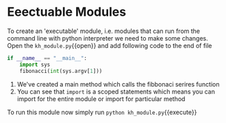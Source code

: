 # Eeectuable Modules

To create an 'executable' module, i.e. modules that can run from the command line with python interpreter we need to make some changes. Open the `kh_module.py`{{open}} and add following code to the end of file

```python
if __name__ == "__main__":
    import sys
    fibonacci(int(sys.argv[1]))
```

1. We've created a main method which calls the fibbonaci serires function
2. You can see that `import` is a scoped statements which means you can import for the entire module or import for particular method

To run this module now simply run `python kh_module.py`{{execute}}
